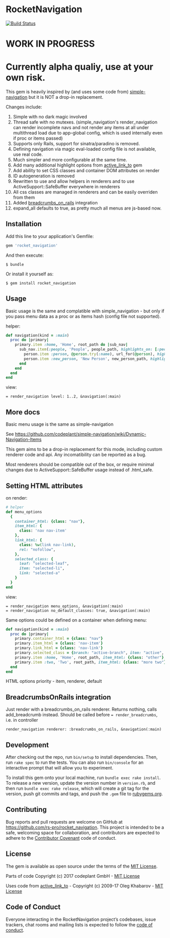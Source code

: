 # RocketNavigation

[![Build Status](https://travis-ci.org/rs-pro/rocket_navigation.svg?branch=master)](https://travis-ci.org/rs-pro/rocket_navigation)

# WORK IN PROGRESS
# Currently alpha qualiy, use at your own risk.

This gem is heavily inspired by (and uses some code from) [simple-navigation](https://github.com/codeplant/simple-navigation) but it is NOT a drop-in replacement.

Changes include:

1. Simple with no dark magic involved
2. Thread safe with no mutexes. (simple_navigation's render_navigation can render incomplete navs and not render any items at all under multithread load due to app-global config, which is used internally even if proc or items passed)
3. Supports only Rails, support for sinatra/paradino is removed.
4. Defining navigation via magic eval-loaded config file is not available, use real code.
5. Much simpler and more configurable at the same time.
6. Add many additional highlight options from [active_link_to](https://github.com/comfy/active_link_to) gem
7. Add ability to set CSS classes and container DOM attributes on render
8. ID autogeneration is removed
9. Rewritten to use and allow helpers in renderers and to use ActiveSupport::SafeBuffer everywhere in renderers
10. All css classes are managed in renderers and can be easily overriden from them
11. Added [breadcrumbs_on_rails](https://github.com/weppos/breadcrumbs_on_rails) integration
12. expand_all defaults to true, as pretty much all menus are js-based now.

## Installation

Add this line to your application's Gemfile:

```ruby
gem 'rocket_navigation'
```

And then execute:

    $ bundle

Or install it yourself as:

    $ gem install rocket_navigation

## Usage

Basic usage is the same and complatible with simple_navigation - but only if you pass menu data as a proc or as items hash (config file not supported).

helper:
```ruby
def navigation(kind = :main)
  proc do |primary|
    primary.item :home, 'Home', root_path do |sub_nav|
      sub_nav.item(:people, 'People', people_path, highlights_on: [:people, :show]) do |person|
        person.item :person, @person.try(:name), url_for(@person), highlights_on: /people\/[0-9]+/
        person.item :new_person, 'New Person', new_person_path, highlights_on: /people\/new$/
      end
    end
  end
end
```

view:
```slim
= render_navigation level: 1..2, &navigation(:main)
```

## More docs

Basic menu usage is the same as simple-navigation

See https://github.com/codeplant/simple-navigation/wiki/Dynamic-Navigation-Items

This gem aims to be a drop-in replacement for this mode, including custom renderer code and api.
Any incomatibility can be reported as a bug.

Most renderers should be compatible out of the box, or require minimal changes due to ActiveSupport::SafeBuffer usage instead of .html_safe.

## Setting HTML attributes

on render:

```ruby
# helper
def menu_options
  {
    container_html: {class: "nav"},
    item_html: {
      class: 'nav nav-item'
    },
    link_html: {
      class: %w(link nav-link),
      rel: "nofollow",
    },
    selected_class: {
      leaf: "selected-leaf",
      item: "selected-li",
      link: "selected-a"
    }
  }
end
```

view:
```
= render_navigation menu_options, &navigation(:main)
= render_navigation no_default_classes: true, &navigation(:main)

```

Same options could be defined on a container when defining menu:
```ruby
def navigation(kind = :main)
  proc do |primary|
    primary.container_html = {class: "nav"}
    primary.item_html = {class: 'nav-item'}
    primary.link_html = {class: 'nav-link'}
    primary.selected_class = {branch: "active-branch", item: "active", link: "active"}
    primary.item :home, 'Home', root_path, item_html: {class: "other"}, link_html: {class: "other"}
    primary.item :two, 'Two', root_path, item_html: {class: "more two"}, link_html: {class: "two", method: :post}
  end
end
```


HTML options priority - item, renderer, default

## BreadcrumbsOnRails integration

Just render with a breadcrumbs_on_rails renderer.
Returns nothing, calls add_breadcrumb instead.
Should be called before ```= render_breadcrumbs```, i.e. in controller

```
render_navigation renderer: :breadcrumbs_on_rails, &navigation(:main)
```

## Development

After checking out the repo, run `bin/setup` to install dependencies. Then, run `rake spec` to run the tests. You can also run `bin/console` for an interactive prompt that will allow you to experiment.

To install this gem onto your local machine, run `bundle exec rake install`. To release a new version, update the version number in `version.rb`, and then run `bundle exec rake release`, which will create a git tag for the version, push git commits and tags, and push the `.gem` file to [rubygems.org](https://rubygems.org).

## Contributing

Bug reports and pull requests are welcome on GitHub at https://github.com/rs-pro/rocket_navigation. This project is intended to be a safe, welcoming space for collaboration, and contributors are expected to adhere to the [Contributor Covenant](http://contributor-covenant.org) code of conduct.

## License

The gem is available as open source under the terms of the [MIT License](https://opensource.org/licenses/MIT).

Parts of code Copyright (c) 2017 codeplant GmbH - [MIT License](https://github.com/codeplant/simple-navigation/blob/master/LICENSE)

Uses code from [active_link_to](https://github.com/comfy/active_link_to) - Copyright (c) 2009-17 Oleg Khabarov - [MIT License](https://github.com/comfy/active_link_to/blob/master/LICENSE)

## Code of Conduct

Everyone interacting in the RocketNavigation project’s codebases, issue trackers, chat rooms and mailing lists is expected to follow the [code of conduct](https://github.com/rs-pro/rocket_navigation/blob/master/CODE_OF_CONDUCT.md).
